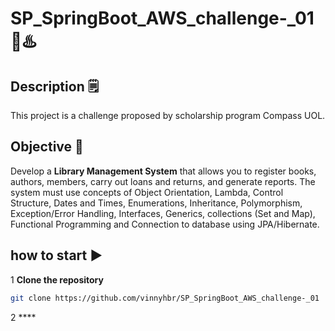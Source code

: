 # SP_SpringBoot_AWS_challenge-_01 🚀♨️
## Description 🗒️

This project is a challenge proposed by scholarship program Compass UOL.

## Objective 🎯
Develop a **Library Management System** that allows you to register books, authors, members, carry out loans and returns, and generate reports. The system must use concepts of Object Orientation, Lambda, Control Structure, Dates and Times, Enumerations, Inheritance, Polymorphism, Exception/Error Handling, Interfaces, Generics,
collections (Set and Map), Functional Programming and Connection to database using JPA/Hibernate.

## how to start ▶️

1 **Clone the repository**
```bash
git clone https://github.com/vinnyhbr/SP_SpringBoot_AWS_challenge-_01
```
2 ****
